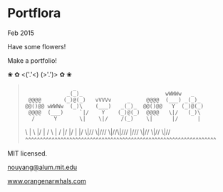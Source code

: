 # Portflora

Feb 2015


Have some flowers!

Make a portfolio! 

❀ ✿ <('.'<) (>'.')> ✿ ❀

>                    _
>                  _(_)_                          wWWWw   _
>      @@@@       (_)@(_)   vVVVv     _     @@@@  (___) _(_)_
>     @@()@@ wWWWw  (_)\    (___)   _(_)_  @@()@@   Y  (_)@(_)
>      @@@@  (___)     `|/    Y    (_)@(_)  @@@@   \|/   (_)\
>       /      Y       \|    \|/    /(_)    \|      |/      |
>    \ |     \ |/       | / \ | /  \|/       |/    \|      \|/
>    \\|//   \\|///  \\\|//\\\|/// \|///  \\\|//  \\|//  \\\|// 
>^^^^^^^^^^^^^^^^^^^^^^^^^^^^^^^^^^^^^^^^^^^^^^^^^^^^^^^^^^^^^^^^^

MIT licensed.

nouyang@alum.mit.edu

www.orangenarwhals.com
